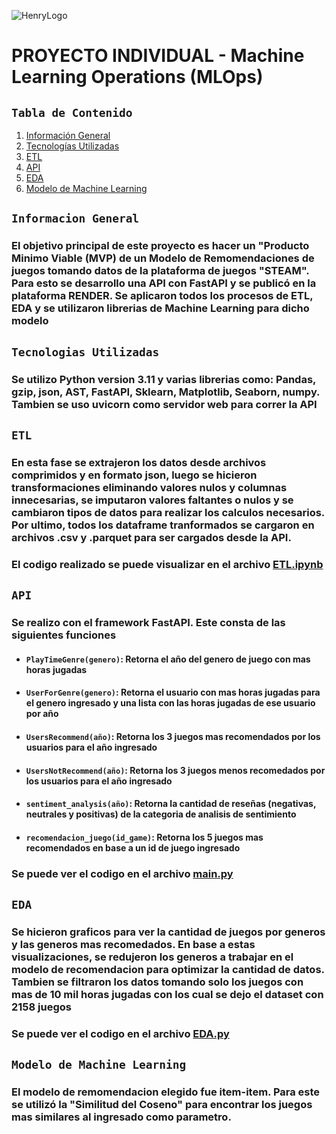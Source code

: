 ![HenryLogo](https://d31uz8lwfmyn8g.cloudfront.net/Assets/logo-henry-white-lg.png)

# **PROYECTO INDIVIDUAL - Machine Learning Operations (MLOps)**

 ##  `Tabla de Contenido`
1. [Información General](#Información-General)
2. [Tecnologías Utilizadas](#tecnologías-Utilizadas)
3. [ETL](#etl)
4. [API](#api)
5. [EDA](#eda)
6. [Modelo de Machine Learning](#modelo-ml)

## `Informacion General`

### El objetivo principal de este proyecto es hacer un "Producto Minimo Viable (MVP) de un Modelo de Remomendaciones de juegos tomando datos de la plataforma de juegos "STEAM". Para esto se desarrollo una API con FastAPI y se publicó en la plataforma RENDER. Se aplicaron todos los procesos de ETL, EDA y se utilizaron librerias de Machine Learning para dicho modelo

## `Tecnologias Utilizadas`

### Se utilizo Python version 3.11 y varias librerias como: Pandas, gzip, json, AST, FastAPI, Sklearn, Matplotlib, Seaborn, numpy. Tambien se uso uvicorn como servidor web para correr la API

## `ETL`

### En esta fase se extrajeron los datos desde archivos comprimidos y en formato json, luego se hicieron transformaciones eliminando valores nulos y columnas innecesarias, se imputaron valores faltantes o nulos y se cambiaron tipos de datos para realizar los calculos necesarios. Por ultimo, todos los dataframe tranformados se cargaron en archivos .csv y .parquet para ser cargados desde la API. 

### El codigo realizado se puede visualizar en el archivo [ETL.ipynb](ETL.ipynb)

## `API`

### Se realizo con el framework FastAPI. Este consta de las siguientes funciones
- #### `PlayTimeGenre(genero)`: Retorna el año del genero de juego con mas horas jugadas
- #### `UserForGenre(genero)`:  Retorna el usuario con mas horas jugadas para el genero ingresado y una lista con las horas jugadas de ese usuario por año
- #### `UsersRecommend(año)`: Retorna los 3 juegos mas recomendados por los usuarios para el año ingresado
- #### `UsersNotRecommend(año)`: Retorna los 3 juegos menos recomedados por los usuarios para el año ingresado
- #### `sentiment_analysis(año)`: Retorna la cantidad de reseñas (negativas, neutrales y positivas) de la categoria de analisis de sentimiento
- #### `recomendacion_juego(id_game)`: Retorna los 5 juegos mas recomendados en base a un id de juego ingresado

### Se puede ver el codigo en el archivo [main.py](main.py)

## `EDA`

### Se hicieron graficos para ver la cantidad de juegos por generos y las generos mas recomedados. En base a estas visualizaciones, se redujeron los generos a trabajar en el modelo de recomendacion para optimizar la cantidad de datos. Tambien se filtraron los datos tomando solo los juegos con mas de 10 mil horas jugadas con los cual se dejo el dataset con 2158 juegos

### Se puede ver el codigo en el archivo [EDA.py](EDA.ipynb)

## `Modelo de Machine Learning`

### El modelo de remomendacion elegido fue item-item. Para este se utilizó la "Similitud del Coseno" para encontrar los juegos mas similares al ingresado como parametro.